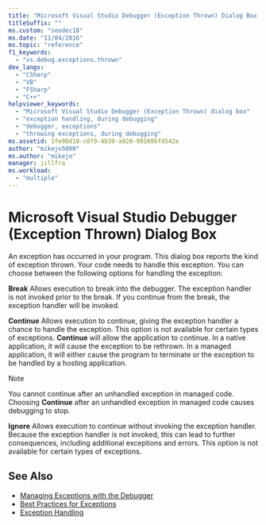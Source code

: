 ```yaml
---
title: "Microsoft Visual Studio Debugger (Exception Thrown) Dialog Box | Microsoft Docs"
titleSuffix: ""
ms.custom: "seodec18"
ms.date: "11/04/2016"
ms.topic: "reference"
f1_keywords:
  - "vs.debug.exceptions.thrown"
dev_langs:
  - "CSharp"
  - "VB"
  - "FSharp"
  - "C++"
helpviewer_keywords:
  - "Microsoft Visual Studio Debugger (Exception Thrown) dialog box"
  - "exception handling, during debugging"
  - "debugger, exceptions"
  - "throwing exceptions, during debugging"
ms.assetid: 1fe98d10-c8f9-4b39-a920-99169bfd542e
author: "mikejo5000"
ms.author: "mikejo"
manager: jillfra
ms.workload:
  - "multiple"
---
```

# Microsoft Visual Studio Debugger (Exception Thrown) Dialog Box
An exception has occurred in your program. This dialog box reports the kind of exception thrown. Your code needs to handle this exception. You can choose between the following options for handling the exception:

 **Break**
 Allows execution to break into the debugger. The exception handler is not invoked prior to the break. If you continue from the break, the exception handler will be invoked.

 **Continue**
 Allows execution to continue, giving the exception handler a chance to handle the exception. This option is not available for certain types of exceptions. **Continue** will allow the application to continue. In a native application, it will cause the exception to be rethrown. In a managed application, it will either cause the program to terminate or the exception to be handled by a hosting application.

> [!NOTE]
>  You cannot continue after an unhandled exception in managed code. Choosing **Continue** after an unhandled exception in managed code causes debugging to stop.

 **Ignore**
 Allows execution to continue without invoking the exception handler. Because the exception handler is not invoked, this can lead to further consequences, including additional exceptions and errors. This option is not available for certain types of exceptions.

## See Also
- [Managing Exceptions with the Debugger](../debugger/managing-exceptions-with-the-debugger.md)
- [Best Practices for Exceptions](/dotnet/standard/exceptions/best-practices-for-exceptions)
- [Exception Handling](/cpp/windows/exception-handling-cpp-component-extensions)